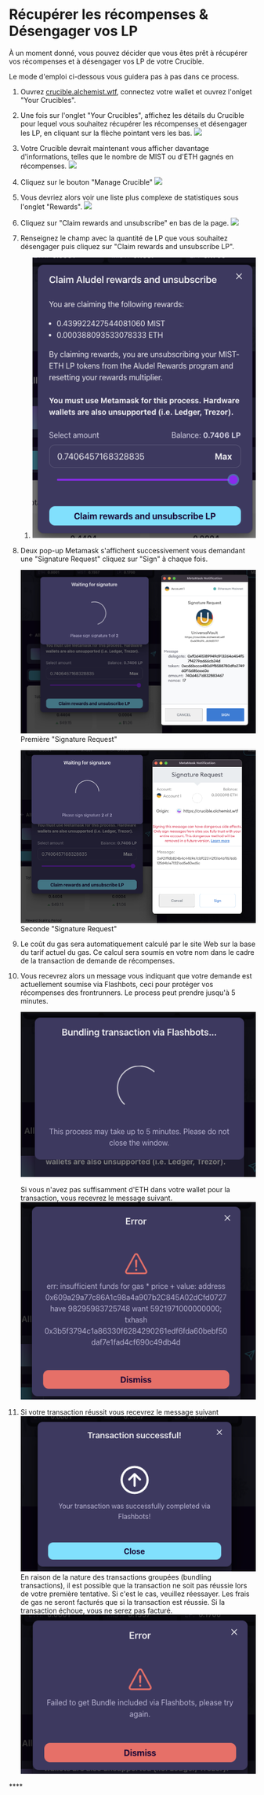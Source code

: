 # Récupérer les récompenses & Désengager vos LP

À un moment donné, vous pouvez décider que vous êtes prêt à récupérer vos récompenses et à désengager vos LP de votre Crucible.

Le mode d'emploi ci-dessous vous guidera pas à pas dans ce process. 

1. Ouvrez [crucible.alchemist.wtf](https://crucible.alchemist.wtf/), connectez votre wallet et ouvrez l'onlget "Your Crucibles".
2. Une fois sur l'onglet "Your Crucibles", affichez les détails du Crucible pour lequel vous souhaitez récupérer les récompenses et désengager les LP, en cliquant sur la flèche pointant vers les bas. ![](../../.gitbook/assets/screenshot-2021-05-07-at-12.50.58.png) 
3. Votre Crucible devrait maintenant vous afficher davantage d'informations, telles que le nombre de MIST ou d'ETH gagnés en récompenses. ![](../../.gitbook/assets/screenshot-2021-05-07-at-12.50.42.png) 
4. Cliquez sur le bouton "Manage Crucible" ![](../../.gitbook/assets/screenshot-2021-05-07-at-12.51.04.png) 
5. Vous devriez alors voir une liste plus complexe de statistiques sous l'onglet "Rewards".  ![](../../.gitbook/assets/screenshot-2021-05-07-at-12.51.22.png) 
6. Cliquez sur "Claim rewards and unsubscribe" en bas de la page. ![](../../.gitbook/assets/screenshot-2021-05-07-at-13.05.52.png) 
7. Renseignez le champ avec la quantité de LP que vous souhaitez désengager puis cliquez sur "Claim rewards and unsubscribe LP".  


   1. ![](../../.gitbook/assets/1%20%282%29%20%282%29%20%282%29.png)

 

8. Deux pop-up Metamask s'affichent successivement vous demandant une "Signature Request" cliquez sur "Sign" à chaque fois.  


   ![](../../.gitbook/assets/2%20%282%29%20%282%29%20%281%29.png)   
   Première "Signature Request"

  



   ![](../../.gitbook/assets/3%20%281%29%20%285%29%20%281%29%20%284%29.png)  
   Seconde "Signature Request"

  

9. Le coût du gas sera automatiquement calculé par le site Web sur la base du tarif actuel du gas. Ce calcul sera soumis en votre nom dans le cadre de la transaction de demande de récompenses.

10. Vous recevrez alors un message vous indiquant que votre demande est actuellement soumise via Flashbots, ceci pour protéger vos récompenses des frontrunners. Le process peut prendre jusqu'à 5 minutes.

    ![](../../.gitbook/assets/4%20%281%29%20%282%29.png)  
  
    Si vous n'avez pas suffisamment d'ETH dans votre wallet pour la transaction, vous recevrez le message suivant.  
    ![](../../.gitbook/assets/edlin%20%281%29.png)  

11. Si votre transaction réussit vous recevrez le message suivant ![](../../.gitbook/assets/6%20%281%29%20%281%29%20%281%29.png)  En raison de la nature des transactions groupées \(bundling transactions\), il est possible que la transaction ne soit pas réussie lors de votre première tentative. Si c'est le cas, veuillez réessayer. Les frais de gas ne seront facturés que si la transaction est réussie. Si la transaction échoue, vous ne serez pas facturé. ![](../../.gitbook/assets/7%20%281%29.png)

\*\*\*\*

